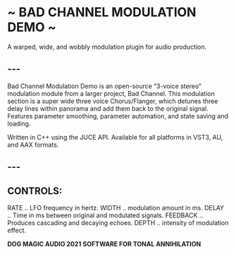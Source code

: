 # ~ BAD CHANNEL MODULATION DEMO ~
 
A warped, wide, and wobbly modulation plugin for audio production.

## --- ##
Bad Channel Modulation Demo is an open-source “3-voice stereo” modulation module from a larger project, Bad Channel. This modulation section is a super wide three voice Chorus/Flanger, which detunes three delay lines within panorama and add them back to the original signal. Features parameter smoothing, parameter automation, and state saving and loading.

Written in C++ using the JUCE API. Available for all platforms in VST3, AU, and AAX formats.

## --- ##
## CONTROLS:
RATE .. LFO frequency in hertz.
WIDTH .. modulation amount in ms.
DELAY .. Time in ms between original and modulated signals.
FEEDBACK .. Produces cascading and decaying echoes.
DEPTH .. intensity of modulation effect.

**DOG MAGIC AUDIO 2021**
**SOFTWARE FOR TONAL ANNIHILATION**
